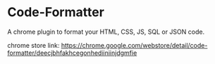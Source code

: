Code-Formatter
==============

A chrome plugin to format your HTML, CSS, JS, SQL or JSON code.

chrome store link: https://chrome.google.com/webstore/detail/code-formatter/deecjbhfakhcegonhediiniinjdgmfie
